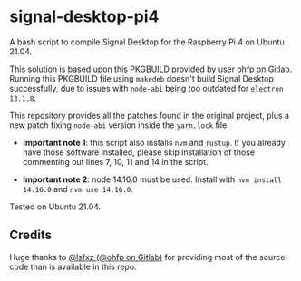 # signal-desktop-pi4

A bash script to compile Signal Desktop for the Raspberry Pi 4 on Ubuntu 21.04.

This solution is based upon this [PKGBUILD](https://gitlab.com/ohfp/pinebookpro-things/-/blob/master/signal-desktop/PKGBUILD) provided by user ohfp on Gitlab. Running this PKGBUILD file using `makedeb` doesn't build Signal Desktop successfully, due to issues with `node-abi` being too outdated for `electron 13.1.8`.

This repository provides all the patches found in the original project, plus a new patch fixing `node-abi` version inside the `yarn.lock` file.

- **Important note 1**: this script also installs `nvm` and `rustup`. If you already have those software installed, please skip installation of those commenting out lines 7, 10, 11 and 14 in the script.

- **Important note 2**: node 14.16.0 must be used. Install with `nvm install 14.16.0` and `nvm use 14.16.0`.

Tested on Ubuntu 21.04.

## Credits

Huge thanks to [@lsfxz (@ohfp on Gitlab)](https://gitlab.com/ohfp/pinebookpro-things/-/blob/master/signal-desktop/PKGBUILD) for providing most of the source code than is available in this repo.

